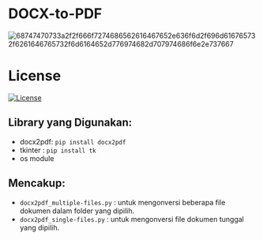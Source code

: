 # DOCX-to-PDF
![68747470733a2f2f666f7274686562616467652e636f6d2f696d616765732f6261646765732f6d6164652d776974682d707974686f6e2e737667](https://user-images.githubusercontent.com/56776871/227830782-384b6e50-2f82-4c47-ac61-8d5f08f93f90.svg)

# License 

[![License](https://img.shields.io/badge/License-Apache%202.0-blue.svg)](https://opensource.org/licenses/Apache-2.0)

Library yang Digunakan:
-
* docx2pdf: `pip install docx2pdf`
* tkinter : `pip install tk`
* os module

Mencakup:
-
* `docx2pdf_multiple-files.py` : untuk mengonversi beberapa file dokumen dalam folder yang dipilih.
* `docx2pdf_single-files.py` : untuk mengonversi file dokumen tunggal yang dipilih.
